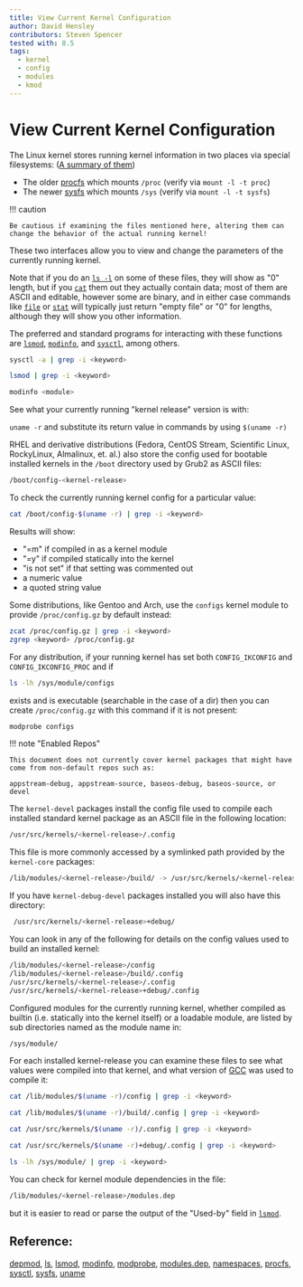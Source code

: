 ```yaml
---
title: View Current Kernel Configuration
author: David Hensley
contributors: Steven Spencer
tested with: 8.5
tags:
  - kernel
  - config
  - modules
  - kmod
---
```


# View Current Kernel Configuration

The Linux kernel stores running kernel information in two places via special filesystems: ([A summary of them](https://www.landoflinux.com/linux_procfs_sysfs.html))

  - The older [procfs](https://man7.org/linux/man-pages/man5/procfs.5.html) which mounts `/proc` (verify via `mount -l -t proc`)
  - The newer [sysfs](https://man7.org/linux/man-pages/man5/sysfs.5.html) which mounts `/sys`    (verify via `mount -l -t sysfs`)

!!! caution

    Be cautious if examining the files mentioned here, altering them can change the behavior of the actual running kernel!


These two interfaces allow you to view and change the parameters of the currently running kernel.

Note that if you do an [`ls -l`](https://man7.org/linux/man-pages/man1/ls.1.html) on some of these files, they will show as "0" length, but if you [`cat`](https://man7.org/linux/man-pages/man1/cat.1.html) them out they actually contain data; most of them are ASCII and editable, however some are binary, and in either case commands like [`file`](https://man7.org/linux/man-pages/man1/file.1.html) or [`stat`](https://man7.org/linux/man-pages/man2/lstat.2.html) will typically just return "empty file" or "0" for lengths, although they will show you other information.

The preferred and standard programs for interacting with these functions are [`lsmod`](https://man7.org/linux/man-pages/man8/lsmod.8.html), [`modinfo`](https://man7.org/linux/man-pages/man8/modinfo.8.html), and [`sysctl`](https://man7.org/linux/man-pages/man8/sysctl.8.html), among others.

```bash
sysctl -a | grep -i <keyword>
```

```bash
lsmod | grep -i <keyword>
```

```bash
modinfo <module>
```

See what your currently running "kernel release" version is with:

`uname -r` and substitute its return value in commands by using `$(uname -r)`

RHEL and derivative distributions (Fedora, CentOS Stream, Scientific Linux, RockyLinux, Almalinux, et. al.)
also store the config used for bootable installed kernels in the `/boot` directory used by Grub2 as ASCII files:

```bash
/boot/config-<kernel-release>
```

To check the currently running kernel config for a particular value:

```bash
cat /boot/config-$(uname -r) | grep -i <keyword>
```

Results will show:

  - "=m" if compiled in as a kernel module
  - "=y" if compiled statically into the kernel
  - "is not set" if that setting was commented out
  - a numeric value
  - a quoted string value

Some distributions, like Gentoo and Arch, use the `configs` kernel module to provide `/proc/config.gz` by default instead:

```bash
zcat /proc/config.gz | grep -i <keyword>
zgrep <keyword> /proc/config.gz
```

For any distribution, if your running kernel has set both `CONFIG_IKCONFIG` and `CONFIG_IKCONFIG_PROC` and if

```bash
ls -lh /sys/module/configs
```

exists and is executable (searchable in the case of a dir) then you can create `/proc/config.gz` with this command if it is not present:

```bash
modprobe configs
```

!!! note "Enabled Repos"

    This document does not currently cover kernel packages that might have come from non-default repos such as:

    appstream-debug, appstream-source, baseos-debug, baseos-source, or devel


The `kernel-devel` packages install the config file used to compile each installed standard kernel package as an ASCII file in the following location:

```bash
/usr/src/kernels/<kernel-release>/.config
```

This file is more commonly accessed by a symlinked path provided by the `kernel-core` packages:

```bash
/lib/modules/<kernel-release>/build/ -> /usr/src/kernels/<kernel-release>/
```

If you have `kernel-debug-devel` packages installed you will also have this directory:

```bash
 /usr/src/kernels/<kernel-release>+debug/
```

You can look in any of the following for details on the config values used to build an installed kernel:

```bash
/lib/modules/<kernel-release>/config
/lib/modules/<kernel-release>/build/.config
/usr/src/kernels/<kernel-release>/.config
/usr/src/kernels/<kernel-release>+debug/.config
```

Configured modules for the currently running kernel, whether compiled as builtin (i.e. statically into the kernel itself) or a loadable module, are listed by sub directories named as the module name in:

```bash
/sys/module/
```

For each installed kernel-release you can examine these files to see what values were compiled into that kernel, and what version of [GCC](https://man7.org/linux/man-pages/man1/gcc.1.html) was used to compile it:

```bash
cat /lib/modules/$(uname -r)/config | grep -i <keyword>
```

```bash
cat /lib/modules/$(uname -r)/build/.config | grep -i <keyword>
```

```bash
cat /usr/src/kernels/$(uname -r)/.config | grep -i <keyword>
```

```bash
cat /usr/src/kernels/$(uname -r)+debug/.config | grep -i <keyword>
```

```bash
ls -lh /sys/module/ | grep -i <keyword>
```

You can check for kernel module dependencies in the file:

```bash
/lib/modules/<kernel-release>/modules.dep
```

but it is easier to read or parse the output of the "Used-by" field in [`lsmod`](https://man7.org/linux/man-pages/man8/lsmod.8.html).

## Reference:

[depmod](https://man7.org/linux/man-pages/man8/depmod.8.html), [ls](https://man7.org/linux/man-pages/man1/ls.1.html), [lsmod](https://man7.org/linux/man-pages/man8/lsmod.8.html), [modinfo](https://man7.org/linux/man-pages/man8/modinfo.8.html), [modprobe](https://man7.org/linux/man-pages/man8/modprobe.8.html), [modules.dep](https://man7.org/linux/man-pages/man5/modules.dep.5.html), [namespaces](https://man7.org/linux/man-pages/man7/namespaces.7.html), [procfs](https://man7.org/linux/man-pages/man5/procfs.5.html), [sysctl](https://man7.org/linux/man-pages/man8/sysctl.8.html), [sysfs](https://man7.org/linux/man-pages/man5/sysfs.5.html), [uname](https://man7.org/linux/man-pages/man8/uname26.8.html)
